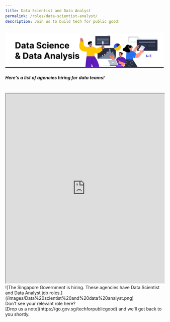 ```yaml
---
title: Data Scientist and Data Analyst
permalink: /roles/data-scientist-analyst/
description: Join us to build tech for public good!
---
```

![](/images/Data%20scientist%20and%20data%20analyst.png)
##### Here's a list of agencies hiring for data teams!
<br>
<iframe src="https://docs.google.com/spreadsheets/d/e/2PACX-1vRKeIHN2edATjW8zRU5HgoQ6UxtXEYtoeYa1PE2epVh4OlWr0fKP419IZieULRuMXWtNi5lseklG5br/pubhtml?gid=1367677829&amp;single=true&amp;widget=true&amp;headers=false" width="100%" height="600"></iframe>
![The Singapore Government is hiring. These agencies have Data Scientist and Data Analyst job roles.](/images/Data%20scientist%20and%20data%20analyst.png)
<br> Don't see your relevant role here? <br> [Drop us a note](https://go.gov.sg/techforpublicgood) and we'll get back to you shortly.